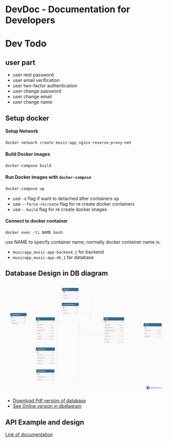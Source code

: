 # DevDoc - Documentation for Developers
# Dev Todo
## user part
- user rest password
- user email verification
- user two-factor authentication
- user change password
- user change email
- user change name
## Setup docker
#### Setup Network

```bash
docker network create music-app_nginx-reverse-proxy-net
```

#### Build Docker images

```bash
docker-compose build
```
#### Run Docker images with `docker-compose`
```bash
docker-compose up
```
- use `-d` flag if want to detached after containers up
- use `--force-recreate` flag for re create docker containers 
- use `--build` flag for re create docker images

#### Connect to docker container
```
docker exec -ti NAME bash 
```
use NAME to specify container name, normally docker container name is:

- `musicapp_music-app-backend_1` for backend
 - `musicapp_music-app-db_1` for database


## Database Design in DB diagram
![Database Design Of Music App](/assets/DatabaseDesign.png)

- [Download Pdf version of database](/assets/DatabaseDesign.pdf)
- [See Online version in dbdiagram](https://dbdiagram.io/d/620b9b8f85022f4ee598fca9)

## API Example and design
[Link of documentation](/backend/docs/index.html)
